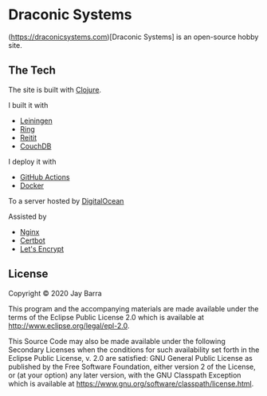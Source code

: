 # Draconic Systems

(https://draconicsystems.com)[Draconic Systems] is an open-source hobby site.

## The Tech

The site is built with [Clojure](https://clojure.org/).

I built it with
- [Leiningen](https://leiningen.org/)
- [Ring](https://github.com/ring-clojure/ring)
- [Reitit](https://github.com/metosin/reitit)
- [CouchDB](https://couchdb.apache.org/)

I deploy it with
- [GitHub Actions](https://github.com/features/actions)
- [Docker](https://www.docker.com/)

To a server hosted by [DigitalOcean](https://www.digitalocean.com/)

Assisted by
- [Nginx](https://www.nginx.com/)
- [Certbot](https://certbot.eff.org/)
- [Let's Encrypt](https://letsencrypt.org/)

## License

Copyright © 2020 Jay Barra

This program and the accompanying materials are made available under the
terms of the Eclipse Public License 2.0 which is available at
http://www.eclipse.org/legal/epl-2.0.

This Source Code may also be made available under the following Secondary
Licenses when the conditions for such availability set forth in the Eclipse
Public License, v. 2.0 are satisfied: GNU General Public License as published by
the Free Software Foundation, either version 2 of the License, or (at your
option) any later version, with the GNU Classpath Exception which is available
at https://www.gnu.org/software/classpath/license.html.
